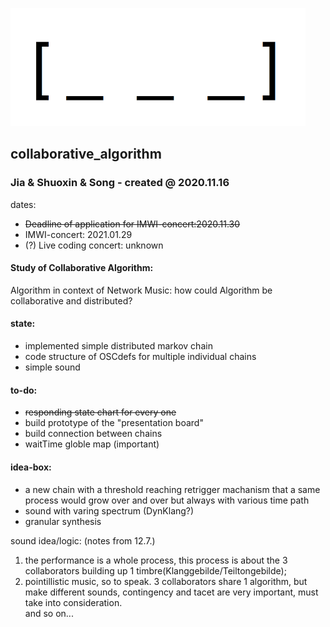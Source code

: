 <img src="https://github.com/luuiii/collaborative_algorithm/blob/master/empty_array_nil.png" height="189" width="472"> <br>
## collaborative_algorithm
### Jia & Shuoxin & Song - created @ 2020.11.16

dates:
- ~~Deadline of application for IMWI-concert:2020.11.30~~
- IMWI-concert: 2021.01.29
- (?) Live coding concert: unknown

#### Study of Collaborative Algorithm: <br>
Algorithm in context of Network Music: how could Algorithm be collaborative and distributed?

#### state: <br>
- implemented simple distributed markov chain
- code structure of OSCdefs for multiple individual chains
- simple sound

#### to-do:
- ~~responding state chart for every one~~ 
- build prototype of the "presentation board"
- build connection between chains
- waitTime globle map (important)

#### idea-box:
- a new chain with a threshold reaching retrigger machanism that a same process would grow over and over but always with various time path
- sound with varing spectrum (DynKlang?)
- granular synthesis

sound idea/logic: (notes from 12.7.) <br>
1. the performance is a whole process, this process is about the 3 collaborators building up 1 timbre(Klanggebilde/Teiltongebilde);<br>
2. pointillistic music, so to speak. 3 collaborators share 1 algorithm, but make different sounds, contingency and tacet are very important, must take into consideration. <br>
and so on...

